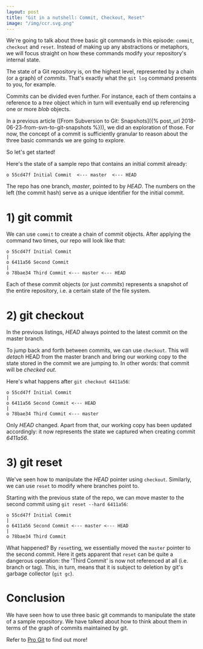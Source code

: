 ```yaml
---
layout: post
title: "Git in a nutshell: Commit, Checkout, Reset"
image: "/img/ccr.svg.png"
---
```


We're going to talk about three basic git commands in this episode: `commit`, `checkout` and `reset`. Instead of making up any abstractions or metaphors, we will focus straight on how these commands modify your repository's internal state.

The state of a Git repository is, on the highest level, represented by a chain (or a graph) of *commits*. That's exactly what the `git log` command presents to you, for example.

Commits can be divided even further. For instance, each of them contains a reference to a *tree* object which in turn will eventually end up referencing one or more *blob* objects.

In a previous article ([From Subversion to Git: Snapshots]({% post_url 2018-06-23-from-svn-to-git-snapshots %})), we did an exploration of those. For now, the concept of a commit is sufficiently granular to reason about the three basic commands we are going to explore.

So let's get started!

Here's the state of a sample repo that contains an initial commit already:

```
o 55cd47f Initial Commit  <--- master  <--- HEAD
```

The repo has one branch, *master*, pointed to by *HEAD*. The numbers on the left (the commit hash) serve as a unique identifier for the initial commit.

# 1) git commit
We can use `commit` to create a chain of commit objects. After applying the command two times, our repo will look like that:
```
o 55cd47f Initial Commit
|
o 6411a56 Second Commit
|
o 78bae34 Third Commit <--- master <--- HEAD
```

Each of these commit objects (or just *commits*) represents a snapshot  of the entire repository, i.e. a certain state of the file system.


# 2) git checkout
In the previous listings, *HEAD* always pointed to the latest commit on the master branch.

To jump back and forth between commits, we can use `checkout`. This will *detach* HEAD from the master branch and bring our working copy to the state stored in the commit we are jumping to. In other words: that commit will be *checked out*.

Here's what happens after `git checkout 6411a56`:
```
o 55cd47f Initial Commit
|
o 6411a56 Second Commit <--- HEAD
|
o 78bae34 Third Commit <--- master
```

Only *HEAD* changed. Apart from that, our working copy has been updated accordingly: it now represents the state we captured when creating commit *6411a56*.

# 3) git reset
We've seen how to manipulate the *HEAD* pointer using `checkout`. Similarly, we can use `reset` to modify where branches point to.

Starting with the previous state of the repo, we can move master to the second commit using `git reset --hard 6411a56`:
```
o 55cd47f Initial Commit
|
o 6411a56 Second Commit <--- master <--- HEAD
|
o 78bae34 Third Commit
```

What happened? By `reset`ting, we essentially moved the `master` pointer to the second commit. Here it gets apparent that `reset` can be quite a dangerous operation: the 'Third Commit' is now not referenced at all (i.e. branch or tag). This, in turn, means that it is subject to deletion by git's garbage collector (`git gc`).

# Conclusion
We have seen how to use three basic git commands to manipulate the state of a sample repository. We have talked about how to think about them in terms of the graph of commits maintained by git.

Refer to [Pro Git](https://git-scm.com/book/en/v2/) to find out more!
